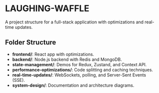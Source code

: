 # LAUGHING-WAFFLE

A project structure for a full-stack application with optimizations and real-time updates.

## Folder Structure

- **frontend/**: React app with optimizations.
- **backend/**: Node.js backend with Redis and MongoDB.
- **state-management/**: Demos for Redux, Zustand, and Context API.
- **performance-optimizations/**: Code splitting and caching techniques.
- **real-time-updates/**: WebSockets, polling, and Server-Sent Events (SSE).
- **system-design/**: Documentation and architecture diagrams.